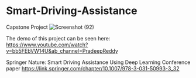 # Smart-Driving-Assistance
Capstone Project
![Screenshot (92)](https://user-images.githubusercontent.com/51847492/209965791-42e29f4f-21d6-4ac2-9ac1-8163d2b19be8.png)

The demo of this project can be seen here: https://www.youtube.com/watch?v=bb5FEbVW14U&ab_channel=PradeepReddy

Springer Nature:
Smart Driving Assistance Using Deep Learning
Conference paper
https://link.springer.com/chapter/10.1007/978-3-031-50993-3_32
